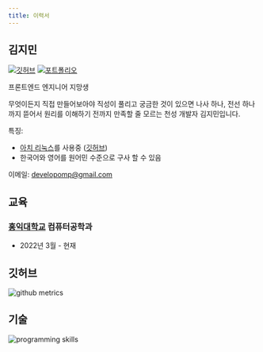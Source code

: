 ```yaml
---
title: 이력서
---
```


## 김지민

[![깃허브](https://img.shields.io/badge/깃허브-black?style=for-the-badge&logo=github)](https://github.com/developomp)
[![포트폴리오](https://img.shields.io/badge/포트폴리오-grey?style=for-the-badge)](/portfolio)

프론트엔드 엔지니어 지망생

무엇이든지 직접 만들어보아야 직성이 풀리고 궁금한 것이 있으면 나사 하나,
전선 하나까지 뜯어서 원리를 이해하기 전까지 만족할 줄 모르는 천성 개발자 김지민입니다.

특징:

- [아치 리눅스](https://archlinux.org)를 사용중 ([깃허브](https://github.com/developomp/setup))
- 한국어와 영어를 원어민 수준으로 구사 할 수 있음

이메일: developomp@gmail.com

## 교육

### [홍익대학교](https://wwwce.hongik.ac.kr) 컴퓨터공학과

- 2022년 3월 - 현재

## 깃허브

<img alt="github metrics" src="https://raw.githubusercontent.com/developomp/developomp/master/github-metrics.svg" style="display: block; margin-left: auto; margin-right: auto; max-width: 100%;">

## 기술

<img alt="programming skills" src="/img/skills.svg" style="display: block; margin-left: auto; margin-right: auto; max-width: 100%;" />
